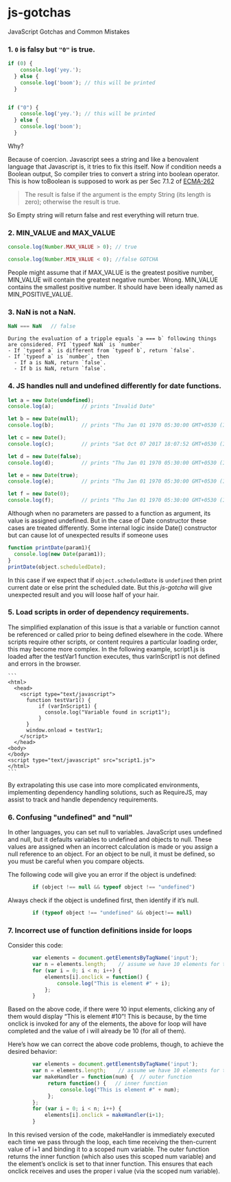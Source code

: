 # js-gotchas
JavaScript Gotchas and Common Mistakes

### 1. `0` is falsy but `"0"` is true.

```js
if (0) {
    console.log('yey.');
  } else {
    console.log('boom'); // this will be printed
  }


if ("0") {
    console.log('yey.'); // this will be printed
  } else {
    console.log('boom');
  }
```


 Why?

 Because of coercion. Javascript sees a string and like a benovalent language that Javascript is, it tries to fix this itself. Now if condition needs a Boolean output, So compiler tries to convert a string into boolean operator.
 This is how toBoolean is supposed to work as per Sec 7.1.2 of [ECMA-262](http://www.ecma-international.org/publications/files/ECMA-ST/Ecma-262.pdf)
  > The result is false if the argument is the empty String (its length is zero); otherwise the result is true.

  So Empty string will return false and rest everything will return true.

 ### 2. MIN_VALUE and MAX_VALUE
 ```js
 console.log(Number.MAX_VALUE > 0); // true

 console.log(Number.MIN_VALUE < 0); //false GOTCHA
 ```

People might assume that if MAX_VALUE is the greatest positive number, MIN_VALUE will contain the greatest negative number. Wrong. MIN_VALUE contains the smallest positive number. It should have been ideally named as MIN_POSITIVE_VALUE.


### 3. NaN is not a NaN.
```js
NaN === NaN   // false
```
    During the evaluation of a tripple equals `a === b` following things are considered. FYI `typeof NaN` is `number`
    - If `typeof a` is different from `typeof b`, return `false`.
    - If `typeof a` is `number`, then
      - If a is NaN, return `false`.
      - If b is NaN, return `false`.

### 4. JS handles null and undefined differently for date functions.
```js
let a = new Date(undefined);
console.log(a);         // prints "Invalid Date"

let b = new Date(null);
console.log(b);         // prints "Thu Jan 01 1970 05:30:00 GMT+0530 (IST)"  -> Epoch time 0

let c = new Date();
console.log(c);         // prints "Sat Oct 07 2017 18:07:52 GMT+0530 (IST)" -> Current time

let d = new Date(false);
console.log(d);         // prints "Thu Jan 01 1970 05:30:00 GMT+0530 (IST)" -> Epoch time 0

let e = new Date(true);
console.log(e);         // prints "Thu Jan 01 1970 05:30:00 GMT+0530 (IST)" -> Still epoch time 0

let f = new Date(0);
console.log(f);         // prints "Thu Jan 01 1970 05:30:00 GMT+0530 (IST)" -> Again epoch time 0
```
   Although when no parameters are passed to a function as argument, its value is assigned undefined. But in the case of Date constructor these cases are treated differently. Some internal logic inside Date() constructor but can cause lot of unexpected results if someone uses
```js
function printDate(param1){
  console.log(new Date(param1));
}
printDate(object.scheduledDate);
```
   In this case if we expect that if ``` object.scheduledDate ``` is ``` undefined ``` then print current date or else print the scheduled date. But this *js-gotcha* will give unexpected result and you will loose half of your hair.

### 5. Load scripts in order of dependency requirements. 
The simplified explanation of this issue is that a variable or function cannot be referenced or called prior to being defined elsewhere in the code. Where scripts require other scripts, or content requires a particular loading order, this may become more complex. In the following example, script1.js is loaded after the testVar1 function executes, thus varInScript1 is not defined and errors in the browser. 

    ``` 
    <html>
      <head>        
        <script type="text/javascript">
          function testVar1() {
              if (varInScript1) {
                console.log("Variable found in script1");
              }
          }
          window.onload = testVar1;
        </script>
      </head>
    <body>
    </body>
    <script type="text/javascript" src="script1.js">
    </html>
    ```

By extrapolating this use case into more complicated environments, implementing dependency handling solutions, such as RequireJS, may assist to track and handle dependency requirements.

### 6. Confusing "undefined" and "null"
In other languages, you can set null to variables. JavaScript uses undefined and null, but it defaults variables to undefined and objects to null. These values are assigned when an incorrect calculation is made or you assign a null reference to an object. For an object to be null, it must be defined, so you must be careful when you compare objects.

The following code will give you an error if the object is undefined:

```js
        if (object !== null && typeof object !== "undefined")       
```
        
Always check if the object is undefined first, then identify if it’s null.
       
```js
        if (typeof object !== "undefined" && object!== null)        
```
        
### 7. Incorrect use of function definitions inside for loops

Consider this code:
       
```js
        var elements = document.getElementsByTagName('input');       
        var n = elements.length;    // assume we have 10 elements for this example       
        for (var i = 0; i < n; i++) {   
            elements[i].onclick = function() {
                console.log("This is element #" + i); 
            };
        }
```
        
Based on the above code, if there were 10 input elements, clicking any of them would display “This is element #10”! This is because, by the time onclick is invoked for any of the elements, the above for loop will have completed and the value of i will already be 10 (for all of them).

Here’s how we can correct the above code problems, though, to achieve the desired behavior:
        
```js
        var elements = document.getElementsByTagName('input');
        var n = elements.length;    // assume we have 10 elements for this example
        var makeHandler = function(num) {  // outer function
             return function() {   // inner function
                 console.log("This is element #" + num);    
             };
        };
        for (var i = 0; i < n; i++) {
            elements[i].onclick = makeHandler(i+1); 
        }
```
        
In this revised version of the code, makeHandler is immediately executed each time we pass through the loop, each time receiving the then-current value of i+1 and binding it to a scoped num variable. The outer function returns the inner function (which also uses this scoped num variable) and the element’s onclick is set to that inner function. This ensures that each onclick receives and uses the proper i value (via the scoped num variable).
